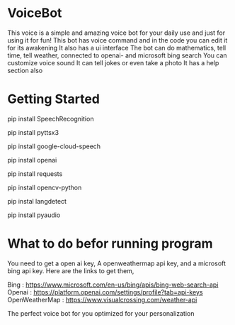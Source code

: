 
# VoiceBot 
 This voice is a simple and amazing voice bot for your daily use and just for using it for fun!
 This bot has voice command and in the code you can edit it for its awakening
It also has a ui interface
The bot can do mathematics, tell time, tell weather, connected to openai- and microsoft bing search
You can customize voice sound
It can tell jokes or even take a photo
It has a help section also

# Getting Started


pip install SpeechRecognition 

pip install pyttsx3 

pip install google-cloud-speech 

pip install openai

pip install requests

pip install opencv-python

pip instal langdetect

pip install pyaudio

# What to do befor running program

You need to get a open ai key, A openweathermap api key, and a microsoft bing api key.
Here are the links to get them,

Bing : https://www.microsoft.com/en-us/bing/apis/bing-web-search-api
Openai : https://platform.openai.com/settings/profile?tab=api-keys
OpenWeatherMap : https://www.visualcrossing.com/weather-api











The perfect voice bot for you optimized for your personalization

